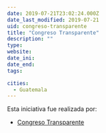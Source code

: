 ```yaml
---
date: 2019-07-21T23:02:24.000Z
date_last_modified: 2019-07-21
uid: congreso-transparente
title: "Congreso Transparente"
description: ""
type: 
website: 
date_ini: 
date_end: 
tags:

cities: 
  - Guatemala
---
```


Esta iniciativa fue realizada por:

- [Congreso Transparente](/i/congreso-transparente.html)

